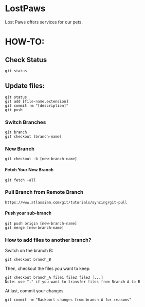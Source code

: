 # LostPaws
Lost Paws offers services for our pets.

# HOW-TO: 

## Check Status
``` 
git status
```

## Update files:
```
git status
git add [file-name.extension]
git commit -m "[description]"
git push
```

### Switch Branches
```
git branch
git checkout [branch-name]
```

### New Branch
```
git checkout -b [new-branch-name]
```
#### Fetch Your New Branch
```
git fetch -all
```

### Pull Branch from Remote Branch
```
https://www.atlassian.com/git/tutorials/syncing/git-pull
```

#### Push your sub-branch
```
git push origin [new-branch-name]
git merge [new-branch-name]

```

### How to add files to another branch?

Switch on the branch B:
```
git checkout branch_B
```

Then, checkout the files you want to keep:
```
git checkout branch_A file1 file2 file3 [...]
Note: use "." if you want to transfer files from Branch A to B
```

At last, commit your changes
```
git commit -m "Backport changes from branch A for reasons"
```



